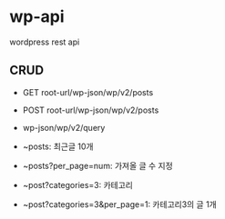 # wp-api
wordpress rest api

## CRUD
- GET root-url/wp-json/wp/v2/posts
- POST root-url/wp-json/wp/v2/posts

- wp-json/wp/v2/query
- ~posts: 최근글 10개
- ~posts?per_page=num: 가져올 글 수 지정
- ~post?categories=3: 카테고리
- ~post?categories=3&per_page=1: 카테고리3의 글 1개
